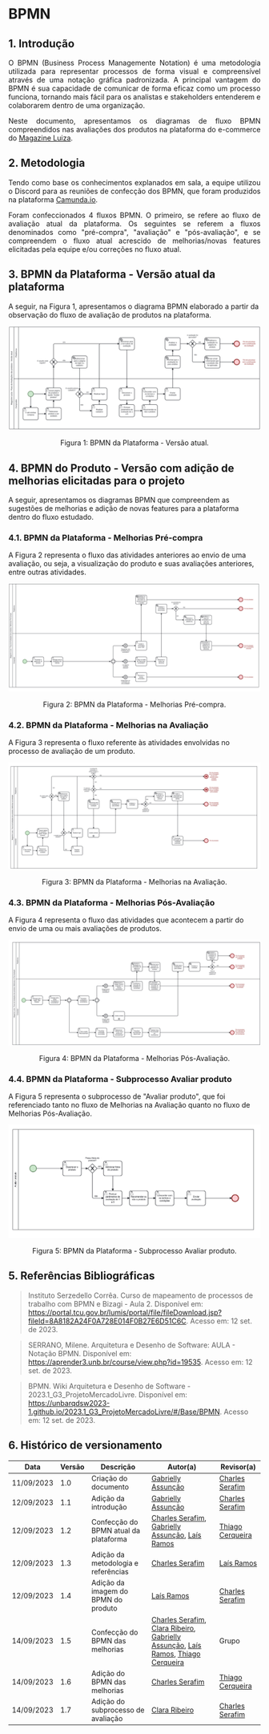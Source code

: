 # BPMN

## 1. Introdução

<p align="justify">
O BPMN (Business Process Managemente Notation) é uma metodologia utilizada para representar processos de forma visual e compreensível através de uma notação gráfica padronizada.
A principal vantagem do BPMN é sua capacidade de comunicar de forma eficaz como um processo funciona, tornando mais fácil para os analistas e stakeholders entenderem e colaborarem dentro de uma organização.
</p>

<p align="justify">
Neste documento, apresentamos os diagramas de fluxo BPMN compreendidos nas avaliações dos produtos na plataforma do e-commerce do <a href="https://magazineluiza.com.br/">Magazine Luiza</a>.
</p>

## 2. Metodologia

<p align="justify">
Tendo como base os conhecimentos explanados em sala, a equipe utilizou o Discord para as reuniões de confecção dos BPMN, que foram produzidos na plataforma <a href="https://modeler.cloud.camunda.io/">Camunda.io</a>.
</p>

<p align="justify">
Foram confeccionados 4 fluxos BPMN. O primeiro, se refere ao fluxo de avaliação atual da plataforma. Os seguintes se referem a fluxos denominados como "pré-compra", "avaliação" e "pós-avaliação", e se compreendem o fluxo atual acrescido de melhorias/novas features elicitadas pela equipe e/ou correções no fluxo atual.
</p>

## 3. BPMN da Plataforma - Versão atual da plataforma

A seguir, na Figura 1, apresentamos o diagrama BPMN elaborado a partir da observação do fluxo de avaliação de produtos na plataforma.

<img src="https://raw.githubusercontent.com/UnBArqDsw2023-2/2023.2_G8_ProjetoMagazineLuiza/main/docs/Assets/bpmn_plataforma.png">
<p style="text-align: center">Figura 1: BPMN da Plataforma - Versão atual.</p>

## 4. BPMN do Produto - Versão com adição de melhorias elicitadas para o projeto

A seguir, apresentamos os diagramas BPMN que compreendem as sugestões de melhorias e adição de novas features para a plataforma dentro do fluxo estudado.

### 4.1. BPMN da Plataforma - Melhorias Pré-compra

A Figura 2 representa o fluxo das atividades anteriores ao envio de uma avaliação, ou seja, a visualização do produto e suas avaliações anteriores, entre outras atividades.

<img src="https://raw.githubusercontent.com/UnBArqDsw2023-2/2023.2_G8_ProjetoMagazineLuiza/main/docs/Assets/bpmn_melhorias_01_pre_compra.png">
<p style="text-align: center">Figura 2: BPMN da Plataforma - Melhorias Pré-compra.</p>

### 4.2. BPMN da Plataforma - Melhorias na Avaliação

A Figura 3 representa o fluxo referente às atividades envolvidas no processo de avaliação de um produto.

<img src="https://raw.githubusercontent.com/UnBArqDsw2023-2/2023.2_G8_ProjetoMagazineLuiza/main/docs/Assets/bpmn_melhorias_02_avaliacao.png">
<p style="text-align: center">Figura 3: BPMN da Plataforma - Melhorias na Avaliação.</p>

### 4.3. BPMN da Plataforma - Melhorias Pós-Avaliação

A Figura 4 representa o fluxo das atividades que acontecem a partir do envio de uma ou mais avaliações de produtos.

<img src="https://raw.githubusercontent.com/UnBArqDsw2023-2/2023.2_G8_ProjetoMagazineLuiza/main/docs/Assets/bpmn_melhorias_03_pos_avaliacao.png">
<p style="text-align: center">Figura 4: BPMN da Plataforma - Melhorias Pós-Avaliação.</p>

### 4.4. BPMN da Plataforma - Subprocesso Avaliar produto

A Figura 5 representa o subprocesso de "Avaliar produto", que foi referenciado tanto no fluxo de Melhorias na Avaliação quanto no fluxo de Melhorias Pós-Avaliação.

<img src="https://raw.githubusercontent.com/UnBArqDsw2023-2/2023.2_G8_ProjetoMagazineLuiza/main/docs/Assets/bpmn_avaliações-subproduto.png">
<p style="text-align: center">Figura 5: BPMN da Plataforma - Subprocesso Avaliar produto.</p>

## 5. Referências Bibliográficas

> Instituto Serzedello Corrêa. Curso de mapeamento de processos de trabalho com BPMN e Bizagi - Aula 2. Disponível em: <https://portal.tcu.gov.br/lumis/portal/file/fileDownload.jsp?fileId=8A8182A24F0A728E014F0B27E6D51C6C>. Acesso em: 12 set. de 2023.

> SERRANO, Milene. Arquitetura e Desenho de Software: AULA - Notação BPMN. Disponível em: <https://aprender3.unb.br/course/view.php?id=19535>. Acesso em: 12 set. de 2023.

> BPMN. Wiki Arquitetura e Desenho de Software - 2023.1_G3_ProjetoMercadoLivre. Disponível em: <https://unbarqdsw2023-1.github.io/2023.1_G3_ProjetoMercadoLivre/#/Base/BPMN>. Acesso em: 12 set. de 2023.

## 6. Histórico de versionamento

|    Data    | Versão |      Descrição       |                   Autor(a)                    |                   Revisor(a)                    |
| ---------- | ------ | -------------------- | --------------------------------------------- | ----------------------------------------------- |
| 11/09/2023 |  1.0   | Criação do documento | [Gabrielly Assunção](https://github.com/GabriellyAssuncao) | [Charles Serafim](https://github.com/charles-serafim) |
| 12/09/2023 |  1.1   | Adição da introdução | [Gabrielly Assunção](https://github.com/GabriellyAssuncao) | [Charles Serafim](https://github.com/charles-serafim) |
| 12/09/2023 |  1.2   | Confecção do BPMN atual da plataforma | [Charles Serafim](https://github.com/charles-serafim), [Gabrielly Assunção](https://github.com/GabriellyAssuncao), [Laís Ramos](https://github.com/laisramos123) | [Thiago Cerqueira](https://github.com/Thiago-Cerq) |
| 12/09/2023 |  1.3   | Adição da metodologia e referências | [Charles Serafim](https://github.com/charles-serafim) |[Laís Ramos](https://github.com/laisramos123)|
| 12/09/2023 |  1.4   | Adição da imagem do BPMN do produto | [Laís Ramos](https://github.com/laisramos123) | [Charles Serafim](https://github.com/charles-serafim) |
| 14/09/2023 |  1.5   | Confecção do BPMN das melhorias | [Charles Serafim](https://github.com/charles-serafim), [Clara Ribeiro](https://github.com/clara-ribeiro), [Gabrielly Assunção](https://github.com/GabriellyAssuncao), [Laís Ramos](https://github.com/laisramos123), [Thiago Cerqueira](https://github.com/Thiago-Cerq) | Grupo |
| 14/09/2023 |  1.6   | Adição do BPMN das melhorias | [Charles Serafim](https://github.com/charles-serafim) | [Thiago Cerqueira](https://github.com/Thiago-Cerq) |
| 14/09/2023 |  1.7   | Adição do subprocesso de avaliação | [Clara Ribeiro](https://github.com/clara-ribeiro) | [Charles Serafim](https://github.com/charles-serafim) |
